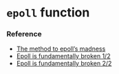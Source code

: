 # `epoll` function

### Reference
- [The method to epoll’s madness](https://medium.com/@copyconstruct/the-method-to-epolls-madness-d9d2d6378642)
- [Epoll is fundamentally broken 1/2](https://idea.popcount.org/2017-02-20-epoll-is-fundamentally-broken-12/)
- [Epoll is fundamentally broken 2/2](https://idea.popcount.org/2017-03-20-epoll-is-fundamentally-broken-22/)
